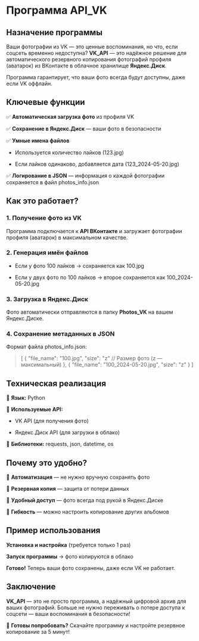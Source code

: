 # Программа API_VK
## Назначение программы
Ваши фотографии из VK — это ценные воспоминания, но что, если соцсеть временно недоступна? **VK_API** — это надёжное решение для автоматического резервного копирования фотографий профиля (аватарок) из ВКонтакте в облачное хранилище **Яндекс.Диск**.

Программа гарантирует, что ваши фото всегда будут доступны, даже если VK оффлайн.


## Ключевые функции
✅ **Автоматическая загрузка фото** из профиля VK

✅ **Сохранение в Яндекс.Диск** — ваши фото в безопасности

✅ **Умные имена файлов**

+ Используется количество лайков (123.jpg)

+ Если лайков одинаково, добавляется дата (123_2024-05-20.jpg)

✅ **Логирование в JSON** — информация о каждой фотографии сохраняется в файл photos_info.json

## Как это работает?
### 1. Получение фото из VK
Программа подключается к **API ВКонтакте** и загружает фотографии профиля (аватарок) в максимальном качестве.

### 2. Генерация имён файлов
+ Если у фото 100 лайков → сохраняется как 100.jpg

+ Если у двух фото по 100 лайков → второе сохраняется как 100_2024-05-20.jpg

### 3. Загрузка в Яндекс.Диск
Фото автоматически отправляются в папку **Photos_VK** на вашем Яндекс.Диске.

### 4. Сохранение метаданных в JSON
Формат файла photos_info.json:

>[
  {
    "file_name": "100.jpg",
    "size": "z"  // Размер фото (z — максимальный)
  },
  {
    "file_name": "100_2024-05-20.jpg",
    "size": "z"
  }
]

## Техническая реализация
📌 **Язык:** Python

📌 **Используемые API:**

+ VK API (для получения фото)

+ Яндекс.Диск API (для загрузки в облако)

📌 **Библиотеки:** requests, json, datetime, os



## Почему это удобно?
🔹 **Автоматизация** — не нужно вручную сохранять фото

🔹 **Резервная копия** — защита от потери данных

🔹 **Удобный доступ** — фото всегда под рукой в Яндекс.Диске

🔹 **Гибкость** — можно настроить копирование других альбомов


## Пример использования
**Установка и настройка** (требуется только 1 раз)

**Запуск программы** → фото копируются в облако

**Готово!** Теперь ваши фото сохранены, даже если VK не работает.

## Заключение
**VK_API** — это не просто программа, а надёжный цифровой архив для ваших фотографий. Больше не нужно переживать о потере доступа к соцсети — ваши воспоминания в безопасности!

🚀 **Готовы попробовать?** Скачайте программу и настройте резервное копирование за 5 минут!